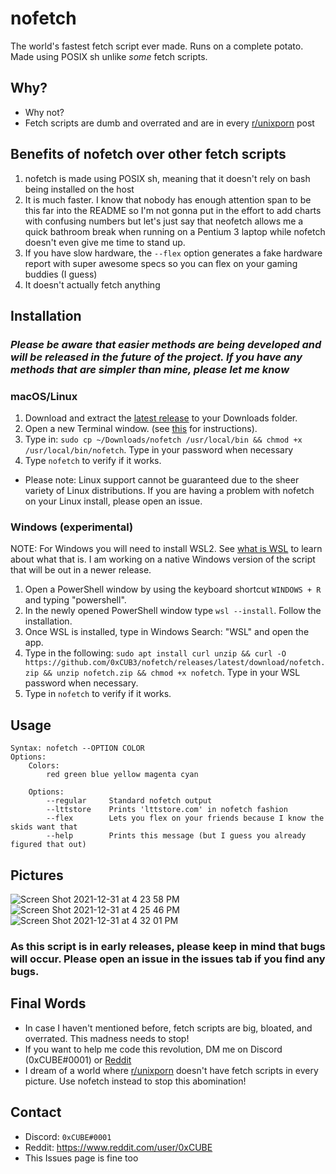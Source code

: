 # nofetch
The world's fastest fetch script ever made. Runs on a complete potato. Made using POSIX sh unlike *some* fetch scripts.

## Why?
- Why not?
- Fetch scripts are dumb and overrated and are in every [r/unixporn](https://www.reddit.com/r/unixporn/) post

## Benefits of nofetch over other fetch scripts
1) nofetch is made using POSIX sh, meaning that it doesn't rely on bash being installed on the host
2) It is much faster. I know that nobody has enough attention span to be this far into the README so I'm not gonna put in the effort to add charts with confusing numbers but let's just say that neofetch allows me a quick bathroom break when running on a Pentium 3 laptop while nofetch doesn't even give me time to stand up.
3) If you have slow hardware, the `--flex` option generates a fake hardware report with super awesome specs so you can flex on your gaming buddies (I guess)
4) It doesn't actually fetch anything

## Installation

### ***Please be aware that easier methods are being developed and will be released in the future of the project. If you have any methods that are simpler than mine, please let me know***

### macOS/Linux
1) Download and extract the [latest release](https://github.com/0xCUB3/nofetch/releases/latest/download/nofetch.zip) to your Downloads folder.
2) Open a new Terminal window. (see [this](https://support.apple.com/guide/terminal/open-or-quit-terminal-apd5265185d-f365-44cb-8b09-71a064a42125/mac) for instructions).
3) Type in: `sudo cp ~/Downloads/nofetch /usr/local/bin && chmod +x /usr/local/bin/nofetch`. Type in your password when necessary
4) Type `nofetch` to verify if it works.
* Please note: Linux support cannot be guaranteed due to the sheer variety of Linux distributions. If you are having a problem with nofetch on your Linux install, please open an issue.

### Windows (experimental)
NOTE: For Windows you will need to install WSL2. See [what is WSL](https://docs.microsoft.com/en-us/windows/wsl/about) to learn about what that is. I am working on a native Windows version of the script that will be out in a newer release.
1) Open a PowerShell window by using the keyboard shortcut `WINDOWS + R` and typing "powershell".
2) In the newly opened PowerShell window type `wsl --install`. Follow the installation.
3) Once WSL is installed, type in Windows Search: "WSL" and open the app.
4) Type in the following: `sudo apt install curl unzip && curl -O https://github.com/0xCUB3/nofetch/releases/latest/download/nofetch.zip && unzip nofetch.zip && chmod +x nofetch`. Type in your WSL password when necessary.
5) Type in `nofetch` to verify if it works.

## Usage
```
Syntax: nofetch --OPTION COLOR
Options:
    Colors:
        red green blue yellow magenta cyan

    Options:
        --regular     Standard nofetch output
        --lttstore    Prints 'lttstore.com' in nofetch fashion
        --flex        Lets you flex on your friends because I know the skids want that
        --help        Prints this message (but I guess you already figured that out)
```

## Pictures
![Screen Shot 2021-12-31 at 4 23 58 PM](https://user-images.githubusercontent.com/94565160/147839438-7b7271de-e06b-4f19-8c8d-289009a58b62.png) ![Screen Shot 2021-12-31 at 4 25 46 PM](https://user-images.githubusercontent.com/94565160/147839439-f14b7aaf-78bc-4252-b146-528b97000d7b.png) ![Screen Shot 2021-12-31 at 4 32 01 PM](https://user-images.githubusercontent.com/94565160/147839445-30092960-462b-4f46-8255-562fc18a3183.png)

### As this script is in early releases, please keep in mind that bugs will occur. Please open an issue in the issues tab if you find any bugs.

## Final Words
- In case I haven't mentioned before, fetch scripts are big, bloated, and overrated. This madness needs to stop!
- If you want to help me code this revolution, DM me on Discord (0xCUBE#0001) or [Reddit](https://www.reddit.com/user/0xCUBE)
- I dream of a world where [r/unixporn](https://www.reddit.com/r/unixporn/) doesn't have fetch scripts in every picture. Use nofetch instead to stop this abomination!

## Contact
- Discord: `0xCUBE#0001`
- Reddit: https://www.reddit.com/user/0xCUBE
- This Issues page is fine too
